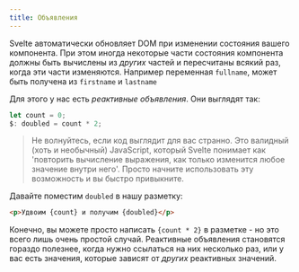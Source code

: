 ```yaml
---
title: Объявления
---
```


Svelte автоматически обновляет DOM при изменении состояния вашего компонента. При этом иногда некоторые части состояния компонента должны быть вычислены из *других* частей и пересчитаны всякий раз, когда эти части изменяются. Например переменная `fullname`, может быть получена из `firstname` и `lastname`

Для этого у нас есть *реактивные объявления*. Они выглядят так:

```js
let count = 0;
$: doubled = count * 2;
```

> Не волнуйтесь, если код выглядит для вас странно. Это валидный (хоть и необычный) JavaScript, который Svelte понимает как 'повторить вычисление выражения, как только изменится любое значение внутри него'. Просто начните использовать эту возможность и вы быстро привыкните.

Давайте поместим `doubled` в нашу разметку:

```html
<p>Удвоим {count} и получим {doubled}</p>
```

Конечно, вы можете просто написать `{count * 2}` в разметке - но это всего лишь очень простой случай. Реактивные объявления становятся гораздо полезнее, когда нужно ссылаться на них несколько раз, или у вас есть значения, которые зависят от *других* реактивных значений.